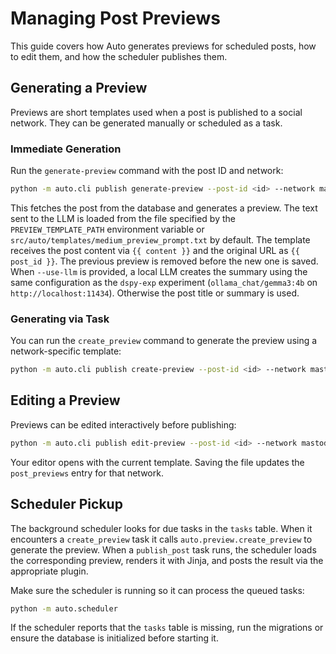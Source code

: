 # Managing Post Previews

This guide covers how Auto generates previews for scheduled posts, how to edit them, and how the scheduler publishes them.

## Generating a Preview

Previews are short templates used when a post is published to a social network. They can be generated manually or scheduled as a task.

### Immediate Generation

Run the `generate-preview` command with the post ID and network:

```bash
python -m auto.cli publish generate-preview --post-id <id> --network mastodon
```

This fetches the post from the database and generates a preview. The text sent
to the LLM is loaded from the file specified by the `PREVIEW_TEMPLATE_PATH`
environment variable or `src/auto/templates/medium_preview_prompt.txt` by default. The
template receives the post content via `{{ content }}` and the original URL as
`{{ post_id }}`. The previous preview is removed before the new one is saved. When `--use-llm` is
provided, a local LLM creates the summary using the same configuration as the
`dspy-exp` experiment (`ollama_chat/gemma3:4b` on `http://localhost:11434`).
Otherwise the post title or summary is used.

### Generating via Task

You can run the `create_preview` command to generate the preview using a network-specific template:

```bash
python -m auto.cli publish create-preview --post-id <id> --network mastodon
```

## Editing a Preview

Previews can be edited interactively before publishing:

```bash
python -m auto.cli publish edit-preview --post-id <id> --network mastodon
```

Your editor opens with the current template. Saving the file updates the `post_previews` entry for that network.

## Scheduler Pickup

The background scheduler looks for due tasks in the `tasks` table. When it encounters a `create_preview` task it calls `auto.preview.create_preview` to generate the preview. When a `publish_post` task runs, the scheduler loads the corresponding preview, renders it with Jinja, and posts the result via the appropriate plugin.

Make sure the scheduler is running so it can process the queued tasks:

```bash
python -m auto.scheduler
```

If the scheduler reports that the `tasks` table is missing, run the migrations or ensure the database is initialized before starting it.
